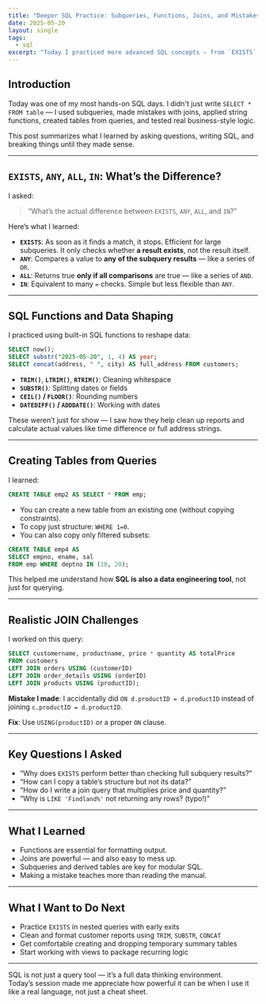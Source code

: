 ```yaml
---
title: "Deeper SQL Practice: Subqueries, Functions, Joins, and Mistakes I Learned From"
date: 2025-05-20
layout: single
tags:
  - sql
excerpt: "Today I practiced more advanced SQL concepts — from `EXISTS` and string functions to creating tables from subqueries — and made a lot of mistakes that taught me more than tutorials ever could."
---
```


## Introduction

Today was one of my most hands-on SQL days. I didn't just write `SELECT * FROM table` — I used subqueries, made mistakes with joins, applied string functions, created tables from queries, and tested real business-style logic.

This post summarizes what I learned by asking questions, writing SQL, and breaking things until they made sense.

---

## `EXISTS`, `ANY`, `ALL`, `IN`: What’s the Difference?

I asked:

> “What’s the actual difference between `EXISTS`, `ANY`, `ALL`, and `IN`?”

Here’s what I learned:

- **`EXISTS`**: As soon as it finds a match, it stops. Efficient for large subqueries. It only checks whether **a result exists**, not the result itself.
- **`ANY`**: Compares a value to **any of the subquery results** — like a series of `OR`.
- **`ALL`**: Returns true **only if all comparisons** are true — like a series of `AND`.
- **`IN`**: Equivalent to many `=` checks. Simple but less flexible than `ANY`.

---

## SQL Functions and Data Shaping

I practiced using built-in SQL functions to reshape data:

```sql
SELECT now();
SELECT substr("2025-05-20", 1, 4) AS year;
SELECT concat(address, " ", city) AS full_address FROM customers;
```

- **`TRIM()`**, **`LTRIM()`**, **`RTRIM()`**: Cleaning whitespace
- **`SUBSTR()`**: Splitting dates or fields
- **`CEIL()` / `FLOOR()`**: Rounding numbers
- **`DATEDIFF()` / `ADDDATE()`**: Working with dates

These weren’t just for show — I saw how they help clean up reports and calculate actual values like time difference or full address strings.

---

## Creating Tables from Queries

I learned:

```sql
CREATE TABLE emp2 AS SELECT * FROM emp;
```

- You can create a new table from an existing one (without copying constraints).
- To copy just structure: `WHERE 1=0`.
- You can also copy only filtered subsets:

```sql
CREATE TABLE emp4 AS
SELECT empno, ename, sal
FROM emp WHERE deptno IN (10, 20);
```

This helped me understand how **SQL is also a data engineering tool**, not just for querying.

---

## Realistic JOIN Challenges

I worked on this query:

```sql
SELECT customername, productname, price * quantity AS totalPrice
FROM customers
LEFT JOIN orders USING (customerID)
LEFT JOIN order_details USING (orderID)
LEFT JOIN products USING (productID);
```

**Mistake I made**: I accidentally did `ON d.productID = d.productID` instead of joining `c.productID = d.productID`.

**Fix**: Use `USING(productID)` or a proper `ON` clause.

---

## Key Questions I Asked

- “Why does `EXISTS` perform better than checking full subquery results?”
- “How can I copy a table’s structure but not its data?”
- “How do I write a join query that multiplies price and quantity?”
- “Why is `LIKE 'Findland%'` not returning any rows? (typo!)”

---

## What I Learned

- Functions are essential for formatting output.
- Joins are powerful — and also easy to mess up.
- Subqueries and derived tables are key for modular SQL.
- Making a mistake teaches more than reading the manual.

---

## What I Want to Do Next

- Practice `EXISTS` in nested queries with early exits
- Clean and format customer reports using `TRIM`, `SUBSTR`, `CONCAT`
- Get comfortable creating and dropping temporary summary tables
- Start working with views to package recurring logic

---

SQL is not just a query tool — it’s a full data thinking environment.  
Today’s session made me appreciate how powerful it can be when I use it like a real language, not just a cheat sheet.
